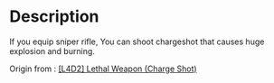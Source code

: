 # Description

If you equip sniper rifle, You can shoot chargeshot that causes huge explosion and burning.

Origin from : [[L4D2] Lethal Weapon (Charge Shot)](https://forums.alliedmods.net/showpost.php?p=2686359&postcount=91)
